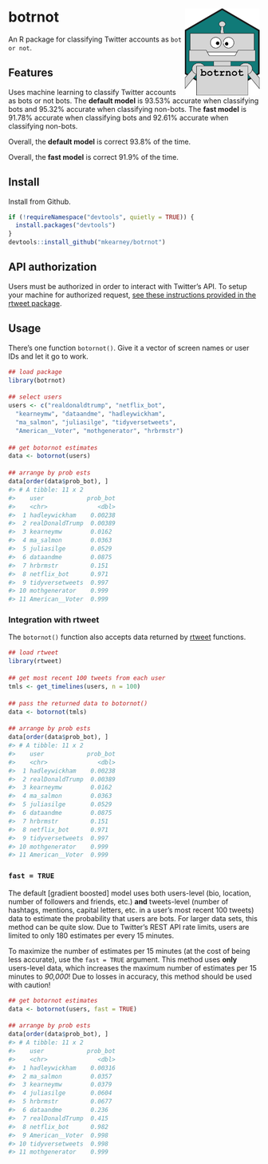 
# botrnot <img width="150px" src="man/figures/logo.png" align="right" />

An R package for classifying Twitter accounts as `bot or not`.

## Features

Uses machine learning to classify Twitter accounts as bots or not bots.
The **default model** is 93.53% accurate when classifying bots and
95.32% accurate when classifying non-bots. The **fast model** is 91.78%
accurate when classifying bots and 92.61% accurate when classifying
non-bots.

Overall, the **default model** is correct 93.8% of the time.

Overall, the **fast model** is correct 91.9% of the time.

## Install

Install from Github.

``` r
if (!requireNamespace("devtools", quietly = TRUE)) {
  install.packages("devtools")
}
devtools::install_github("mkearney/botrnot")
```

## API authorization

Users must be authorized in order to interact with Twitter’s API. To
setup your machine for authorized request, [see these instructions
provided in the rtweet package](http://rtweet.info/articles/auth.html).

## Usage

There’s one function `botornot()`. Give it a vector of screen names or
user IDs and let it go to work.

``` r
## load package
library(botrnot)

## select users
users <- c("realdonaldtrump", "netflix_bot",
  "kearneymw", "dataandme", "hadleywickham",
  "ma_salmon", "juliasilge", "tidyversetweets", 
  "American__Voter", "mothgenerator", "hrbrmstr")

## get botornot estimates
data <- botornot(users)

## arrange by prob ests
data[order(data$prob_bot), ]
#> # A tibble: 11 x 2
#>    user            prob_bot
#>    <chr>              <dbl>
#>  1 hadleywickham    0.00238
#>  2 realDonaldTrump  0.00389
#>  3 kearneymw        0.0162 
#>  4 ma_salmon        0.0363 
#>  5 juliasilge       0.0529 
#>  6 dataandme        0.0875 
#>  7 hrbrmstr         0.151  
#>  8 netflix_bot      0.971  
#>  9 tidyversetweets  0.997  
#> 10 mothgenerator    0.999  
#> 11 American__Voter  0.999
```

### Integration with rtweet

The `botornot()` function also accepts data returned by
[rtweet](http://rtweet.info) functions.

``` r
## load rtweet
library(rtweet)

## get most recent 100 tweets from each user
tmls <- get_timelines(users, n = 100)

## pass the returned data to botornot()
data <- botornot(tmls)

## arrange by prob ests
data[order(data$prob_bot), ]
#> # A tibble: 11 x 2
#>    user            prob_bot
#>    <chr>              <dbl>
#>  1 hadleywickham    0.00238
#>  2 realDonaldTrump  0.00389
#>  3 kearneymw        0.0162 
#>  4 ma_salmon        0.0363 
#>  5 juliasilge       0.0529 
#>  6 dataandme        0.0875 
#>  7 hrbrmstr         0.151  
#>  8 netflix_bot      0.971  
#>  9 tidyversetweets  0.997  
#> 10 mothgenerator    0.999  
#> 11 American__Voter  0.999
```

### `fast = TRUE`

The default \[gradient boosted\] model uses both users-level (bio,
location, number of followers and friends, etc.) **and** tweets-level
(number of hashtags, mentions, capital letters, etc. in a user’s most
recent 100 tweets) data to estimate the probability that users are bots.
For larger data sets, this method can be quite slow. Due to Twitter’s
REST API rate limits, users are limited to only 180 estimates per every
15 minutes.

To maximize the number of estimates per 15 minutes (at the cost of being
less accurate), use the `fast = TRUE` argument. This method uses
**only** users-level data, which increases the maximum number of
estimates per 15 minutes to *90,000*\! Due to losses in accuracy, this
method should be used with caution\!

``` r
## get botornot estimates
data <- botornot(users, fast = TRUE)

## arrange by prob ests
data[order(data$prob_bot), ]
#> # A tibble: 11 x 2
#>    user            prob_bot
#>    <chr>              <dbl>
#>  1 hadleywickham    0.00316
#>  2 ma_salmon        0.0357 
#>  3 kearneymw        0.0379 
#>  4 juliasilge       0.0604 
#>  5 hrbrmstr         0.0677 
#>  6 dataandme        0.236  
#>  7 realDonaldTrump  0.415  
#>  8 netflix_bot      0.982  
#>  9 American__Voter  0.998  
#> 10 tidyversetweets  0.998  
#> 11 mothgenerator    0.999
```
